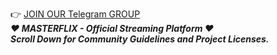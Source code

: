 👉 [JOIN OUR Telegram GROUP](https://telegram.dog/master_flix)<br />
***❤ MASTERFLIX - Official Streaming Platform ❤***<br />
***Scroll Down for Community Guidelines and Project Licenses.***
